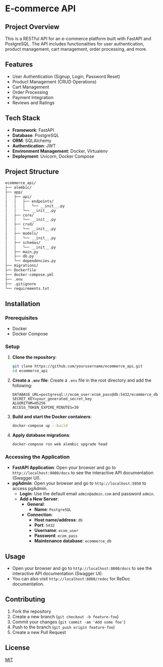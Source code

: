 # E-commerce API

## Project Overview
This is a RESTful API for an e-commerce platform built with FastAPI and PostgreSQL. The API includes functionalities for user authentication, product management, cart management, order processing, and more.

## Features
- User Authentication (Signup, Login, Password Reset)
- Product Management (CRUD Operations)
- Cart Management
- Order Processing
- Payment Integration
- Reviews and Ratings

## Tech Stack
- **Framework**: FastAPI
- **Database**: PostgreSQL
- **ORM**: SQLAlchemy
- **Authentication**: JWT
- **Environment Management**: Docker, Virtualenv
- **Deployment**: Uvicorn, Docker Compose

## Project Structure
```bash
ecommerce_api/
├── alembic/
├── app/
│   ├── api/
│   │   ├── endpoints/
│   │   │   └── __init__.py
│   │   └── __init__.py
│   ├── core/
│   │   └── __init__.py
│   ├── crud/
│   │   └── __init__.py
│   ├── models/
│   │   └── __init__.py
│   ├── schemas/
│   │   └── __init__.py
│   ├── main.py
│   ├── db.py
│   └── dependencies.py
├── migrations/
├── Dockerfile
├── docker-compose.yml
├── .env
├── .gitignore
└── requirements.txt

```

## Installation

### Prerequisites
- Docker
- Docker Compose

### Setup

1. **Clone the repository**:
    ```bash
    git clone https://github.com/yourusername/ecommerce_api.git
    cd ecommerce_api
    ```

2. **Create a `.env` file**:
    Create a `.env` file in the root directory and add the following:
    ```env
    DATABASE_URL=postgresql://ecom_user:ecom_pass@db:5432/ecommerce_db
    SECRET_KEY=your_generated_secret_key
    ALGORITHM=HS256
    ACCESS_TOKEN_EXPIRE_MINUTES=30
    ```

3. **Build and start the Docker containers**:
    ```bash
    docker-compose up --build
    ```

4. **Apply database migrations**:
    ```bash
    docker-compose run web alembic upgrade head
    ```

### Accessing the Application

- **FastAPI Application**: Open your browser and go to `http://localhost:8000/docs` to see the interactive API documentation (Swagger UI).
- **pgAdmin**: Open your browser and go to `http://localhost:5050` to access pgAdmin.
  - **Login**: Use the default email `admin@admin.com` and password `admin`.
  - **Add a New Server**:
    - **General**:
      - **Name**: `PostgreSQL`
    - **Connection**:
      - **Host name/address**: `db`
      - **Port**: `5432`
      - **Username**: `ecom_user`
      - **Password**: `ecom_pass`
      - **Maintenance database**: `ecommerce_db`

## Usage
- Open your browser and go to `http://localhost:8000/docs` to see the interactive API documentation (Swagger UI).
- You can also visit `http://localhost:8000/redoc` for ReDoc documentation.

## Contributing
1. Fork the repository
2. Create a new branch (`git checkout -b feature-foo`)
3. Commit your changes (`git commit -am 'Add some foo'`)
4. Push to the branch (`git push origin feature-foo`)
5. Create a new Pull Request

## License
[MIT](https://choosealicense.com/licenses/mit/)
